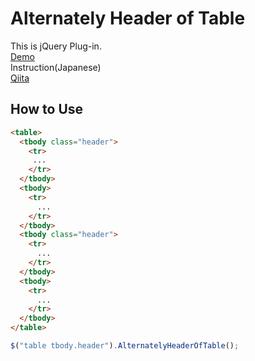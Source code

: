 # Alternately Header of Table
This is jQuery Plug-in.  
[Demo](https://dl.dropboxusercontent.com/u/7495257/AlternatelyHeaderOfTable/index.html)  
Instruction(Japanese)  
[Qiita](http://qiita.com/OUIEA/items/2bf51a393a46773cea48)  
## How to Use
```html
<table>
  <tbody class="header">
    <tr>
     ...
    </tr>
  </tbody>
  <tbody>
    <tr>
      ...
    </tr>
  </tbody>
  <tbody class="header">
    <tr>
      ...
    </tr>
  </tbody>
  <tbody>
    <tr>
      ...
    </tr>
  </tbody>
</table>
```

```js
$("table tbody.header").AlternatelyHeaderOfTable();
```